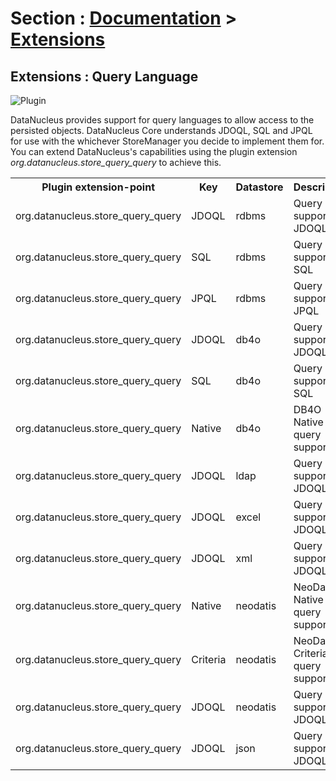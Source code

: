 <head><title>Extensions : Query Language</title></head>

# Section : [Documentation](../index.html) > [Extensions](index.html)

## Extensions : Query Language
![Plugin](../../images/nucleus_plugin.gif)

DataNucleus provides support for query languages to allow access to the persisted objects.
DataNucleus Core understands JDOQL, SQL and JPQL for use with the whichever StoreManager you decide to implement them for.
You can extend DataNucleus's capabilities using the plugin extension _org.datanucleus.store_query_query_ to achieve this.

<table>
    <tr>
        <th>Plugin extension-point</th>
        <th>Key</th>
        <th>Datastore</th>
        <th>Description</th>
        <th width="80">Location</th>
    </tr>
    <tr>
        <td>org.datanucleus.store_query_query</td>
        <td>JDOQL</td>
        <td>rdbms</td>
        <td>Query support for JDOQL</td>
        <td>datanucleus-rdbms</td>
    </tr>
    <tr>
        <td>org.datanucleus.store_query_query</td>
        <td>SQL</td>
        <td>rdbms</td>
        <td>Query support for SQL</td>
        <td>datanucleus-rdbms</td>
    </tr>
    <tr>
        <td>org.datanucleus.store_query_query</td>
        <td>JPQL</td>
        <td>rdbms</td>
        <td>Query support for JPQL</td>
        <td>datanucleus-rdbms</td>
    </tr>
    <tr>
        <td>org.datanucleus.store_query_query</td>
        <td>JDOQL</td>
        <td>db4o</td>
        <td>Query support for JDOQL</td>
        <td>datanucleus-db4o</td>
    </tr>
    <tr>
        <td>org.datanucleus.store_query_query</td>
        <td>SQL</td>
        <td>db4o</td>
        <td>Query support for SQL</td>
        <td>datanucleus-db4o</td>
    </tr>
    <tr>
        <td>org.datanucleus.store_query_query</td>
        <td>Native</td>
        <td>db4o</td>
        <td>DB4O Native query support</td>
        <td>datanucleus-db4o</td>
    </tr>
    <tr>
        <td>org.datanucleus.store_query_query</td>
        <td>JDOQL</td>
        <td>ldap</td>
        <td>Query support for JDOQL</td>
        <td>datanucleus-ldap</td>
    </tr>
    <tr>
        <td>org.datanucleus.store_query_query</td>
        <td>JDOQL</td>
        <td>excel</td>
        <td>Query support for JDOQL</td>
        <td>datanucleus-excel</td>
    </tr>
    <tr>
        <td>org.datanucleus.store_query_query</td>
        <td>JDOQL</td>
        <td>xml</td>
        <td>Query support for JDOQL</td>
        <td>datanucleus-xml</td>
    </tr>
    <tr>
        <td>org.datanucleus.store_query_query</td>
        <td>Native</td>
        <td>neodatis</td>
        <td>NeoDatis Native query support</td>
        <td>datanucleus-neodatis</td>
    </tr>
    <tr>
        <td>org.datanucleus.store_query_query</td>
        <td>Criteria</td>
        <td>neodatis</td>
        <td>NeoDatis Criteria query support</td>
        <td>datanucleus-neodatis</td>
    </tr>
    <tr>
        <td>org.datanucleus.store_query_query</td>
        <td>JDOQL</td>
        <td>neodatis</td>
        <td>Query support for JDOQL</td>
        <td>datanucleus-neodatis</td>
    </tr>
    <tr>
        <td>org.datanucleus.store_query_query</td>
        <td>JDOQL</td>
        <td>json</td>
        <td>Query support for JDOQL</td>
        <td>datanucleus-json</td>
    </tr>
</table>
